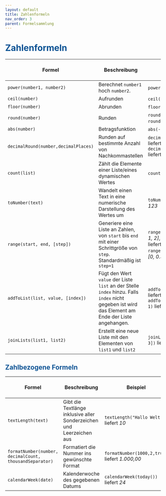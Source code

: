 ```yaml
---
layout: default
title: Zahlenformeln
nav_order: 3
parent: Formelsammlung
---
```


# <span style="color:#0b5394">**Zahlenformeln**</span>

| Formel                               | Beschreibung                                                                                                                                       | Beispiel                                                                                                              | Eingabewerte Werte (Werte in den Klammern)                  | Gelieferter Ergebnistyp |
| ------------------------------------ | -------------------------------------------------------------------------------------------------------------------------------------------------- | --------------------------------------------------------------------------------------------------------------------- | ----------------------------------------------------------- | ----------------------- |
| `power(number1, number2)`            | Berechnet `number1` hoch `number2`.                                                                                                                | `power(2, 5)` liefert _32_                                                                                            | 1. Wert: Zahl, 2. Wert: Zahl                                | Zahl                    |
| `ceil(number)`                       | Aufrunden                                                                                                                                          | `ceil(3.1)` liefert _4_                                                                                               | 1. Wert: Zahl                                               | Zahl                    |
| `floor(number)`                      | Abrunden                                                                                                                                           | `floor(3.9)` liefert _3_                                                                                              | 1. Wert: Zahl                                               | Zahl                    |
| `round(number)`                      | Runden                                                                                                                                             | `round(3.499)` liefert _3_, `round(3.511)` liefert 4                                                                  | 1. Wert: Zahl                                               | Zahl                    |
| `abs(number)`                        | Betragsfunktion                                                                                                                                    | `abs(-4)` liefert _4_                                                                                                 | 1. Wert: Zahl                                               | Zahl                    |
| `decimalRound(number,decimalPlaces)` | Runden auf bestimmte Anzahl von Nachkommastellen                                                                                                   | `decimalRound(3.1789,2)` liefert _3.19_, `decimalRound(3.2911,3)` liefert _3.291_                                     | 1. Wert: Zahl, 2. Wert: Zahl                                | Zahl                    |
| `count(list)`                        | Zählt die Elemente einer Liste/eines dynamischen Wertes                                                                                            | `count([1,2,4])` liefert _3_                                                                                          | 1. Wert: Liste/dynamischer Wert                             | Zahl                    |
| `toNumber(text)`                     | Wandelt einen Text in eine numerische Darstellung des Wertes um                                                                                    | `toNumber("123")` liefert _123_                                                                                       | 1. Wert: Text, welcher eine Zahl darstellt                  | Zahl                    |
| `range(start, end, [step])`          | Generiere eine Liste an Zahlen, von `start` bis `end` mit einer Schrittgröße von `step`. Standardmäßig ist `step=1`                                | `range(0, 2)` liefert _[0, 1, 2]_, `range(2, 0)` liefert _[2, 1, 0]_, `range(0, 1, 0.3)` liefert _[0, 0.3, 0.6, 0.9]_ | 1. Wert: Zahl, 2. Wert: Zahl, 3. Wert: optional, Zahl       | Liste von Zahlen        |
| `addToList(list, value, [index])`    | Fügt den Wert `value` der Liste `list` an der Stelle `index` hinzu. Falls `index` nicht gegeben ist wird das Element am Ende der Liste angehangen. | `addToList([0, 1], 2)` liefert _[0, 1, 2]_, `addToList([0, 1], 2, 1)` liefert _[0, 2, 1]_                             | 1. Wert: Liste, 2. Wert: dynamisch, 3. Wert: optional, Zahl | Liste                   |
| `joinLists(list1, list2)`            | Erstellt eine neue Liste mit den Elementen von `list1` und `list2`                                                                                 | `joinLists([0, 1], [2, 3])` liefert _[0, 1, 2, 3]_                                                                    | 1. Wert: Liste, 2. Wert: Liste                              | Liste                   |

## <span style="color:#0b5394">**Zahlbezogene Formeln**</span>

| Formel                                                  | Beschreibung                                                         | Beispiel                                       | Eingabewerte (Werte in den Klammern)           | Gelieferter Ergebnistyp |
| ------------------------------------------------------- | -------------------------------------------------------------------- | ---------------------------------------------- | ---------------------------------------------- | ----------------------- |
| `textLength(text)`                                      | Gibt die Textlänge inklusive aller Sonderzeichen und Leerzeichen aus | `textLength("Hallo Welt")` liefert _10_        | 1. Wert: Text                                  | Zahl                    |
| `formatNumber(number, decimalCount, thousandSeparator)` | Formatiert die Nummer ins gewünschte Format                          | `formatNumber(1000,2,true)` liefert _1.000,00_ | 1. Wert: Zahl, 2. Wert: Zahl, 3. Wert: Ja/Nein | Text                    |
| `calendarWeek(date)`                                    | Kalenderwoche des gegebenen Datums                                   | `calendarWeek(today())` liefert _24_           | 1. Wert: Datum                                 | Zahl                    |

